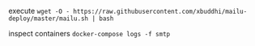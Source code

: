 execute
`wget -O - https://raw.githubusercontent.com/xbuddhi/mailu-deploy/master/mailu.sh | bash`

inspect containers
`docker-compose logs -f smtp`